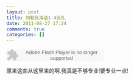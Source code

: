 ```yaml
---
layout: post
title: 加勒比海盗1-4巡礼
date: 2011-08-27 17:24
comments: true
categories: []
---
```

<embed src="http://www.xiami.com/widget/849141_3441719/singlePlayer.swf" type="application/x-shockwave-flash" width="257" height="33" wmode="transparent"></embed>

原来这曲从这里来的啊.我真是不够专业!要专业一点!
